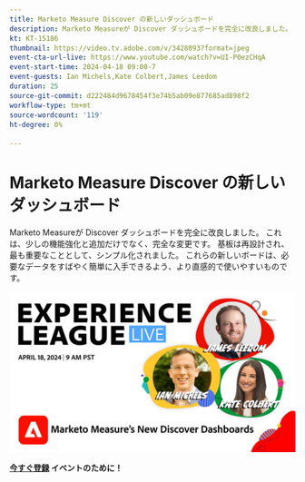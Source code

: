 ```yaml
---
title: Marketo Measure Discover の新しいダッシュボード
description: Marketo Measureが Discover ダッシュボードを完全に改良しました。 これは、少しの機能強化と追加だけでなく、完全な変更です。 基板は再設計され、最も重要なこととして、シンプル化されました。 これらの新しいボードは、必要なデータをすばやく簡単に入手できるよう、より直感的で使いやすいものです。
kt: KT-15186
thumbnail: https://video.tv.adobe.com/v/3428093?format=jpeg
event-cta-url-live: https://www.youtube.com/watch?v=UI-P0ezCHqA
event-start-time: 2024-04-18 09:00-7
event-guests: Ian Michels,Kate Colbert,James Leedom
duration: 25
source-git-commit: d222484d9678454f3e74b5ab09e877685ad898f2
workflow-type: tm+mt
source-wordcount: '119'
ht-degree: 0%

---
```


# Marketo Measure Discover の新しいダッシュボード

Marketo Measureが Discover ダッシュボードを完全に改良しました。 これは、少しの機能強化と追加だけでなく、完全な変更です。 基板は再設計され、最も重要なこととして、シンプル化されました。 これらの新しいボードは、必要なデータをすばやく簡単に入手できるよう、より直感的で使いやすいものです。

[![ExL LIVE 2024 年 1 月 18 日](assets/WebBanner-April18-2024.jpg)](https://engage.adobe.com/ExpLeagueLive-240418.html)

**[今すぐ登録](https://engage.adobe.com/ExpLeagueLive-240418.html) イベントのために！**


